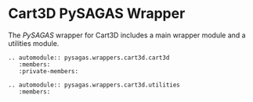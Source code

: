 # Cart3D PySAGAS Wrapper
The *PySAGAS* wrapper for Cart3D includes a main wrapper module
and a utilities module.


```{eval-rst}
.. automodule:: pysagas.wrappers.cart3d.cart3d
   :members:
   :private-members:
```


```{eval-rst}
.. automodule:: pysagas.wrappers.cart3d.utilities
   :members:
```

